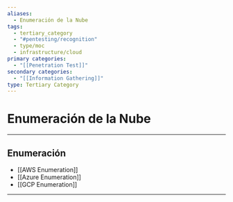```yaml
---
aliases:
  - Enumeración de la Nube
tags:
  - tertiary_category
  - "#pentesting/recognition"
  - type/moc
  - infrastructure/cloud
primary categories:
  - "[[Penetration Test]]"
secondary categories:
  - "[[Information Gathering]]"
type: Tertiary Category
---
```

# Enumeración de la Nube

***

## Enumeración

-  [[AWS Enumeration]]
-  [[Azure Enumeration]]
-  [[GCP Enumeration]]


***
